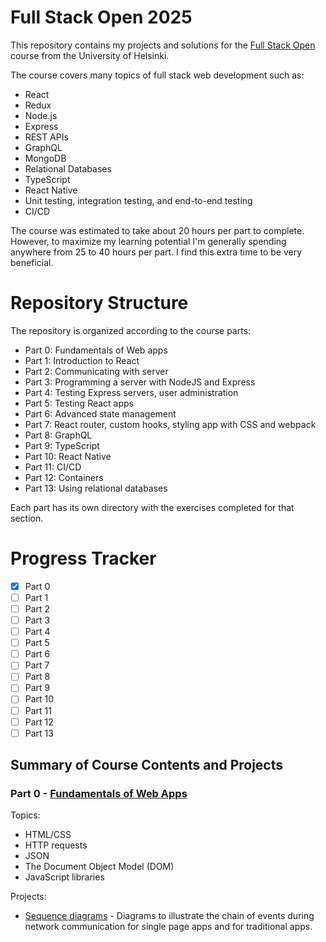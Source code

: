 # Full Stack Open 2025

This repository contains my projects and solutions for the [Full Stack Open](https://fullstackopen.com/) course from the University of Helsinki.

The course covers many topics of full stack web development such as:

* React
* Redux
* Node.js
* Express
* REST APIs
* GraphQL
* MongoDB
* Relational Databases
* TypeScript
* React Native
* Unit testing, integration testing, and end-to-end testing
* CI/CD

The course was estimated to take about 20 hours per part to complete. However, to maximize my learning potential I'm generally spending anywhere from 25 to 40 hours per part. I find this extra time to be very beneficial.

# Repository Structure

The repository is organized according to the course parts:

* Part 0: Fundamentals of Web apps
* Part 1: Introduction to React
* Part 2: Communicating with server
* Part 3: Programming a server with NodeJS and Express
* Part 4: Testing Express servers, user administration
* Part 5: Testing React apps
* Part 6: Advanced state management
* Part 7: React router, custom hooks, styling app with CSS and webpack
* Part 8: GraphQL
* Part 9: TypeScript
* Part 10: React Native
* Part 11: CI/CD
* Part 12: Containers
* Part 13: Using relational databases

Each part has its own directory with the exercises completed for that section.

# Progress Tracker

- [x] Part 0
- [ ] Part 1
- [ ] Part 2
- [ ] Part 3
- [ ] Part 4
- [ ] Part 5
- [ ] Part 6
- [ ] Part 7
- [ ] Part 8
- [ ] Part 9
- [ ] Part 10
- [ ] Part 11
- [ ] Part 12
- [ ] Part 13

## Summary of Course Contents and Projects

### Part 0 - [Fundamentals of Web Apps](https://fullstackopen.com/en/part0)

Topics:

* HTML/CSS
* HTTP requests
* JSON
* The Document Object Model (DOM)
* JavaScript libraries

Projects:

* [Sequence diagrams](https://github.com/jeevships/fullstackopen_solutions/tree/master/part0) - Diagrams to illustrate the chain of events during network communication for single page apps and for traditional apps.
